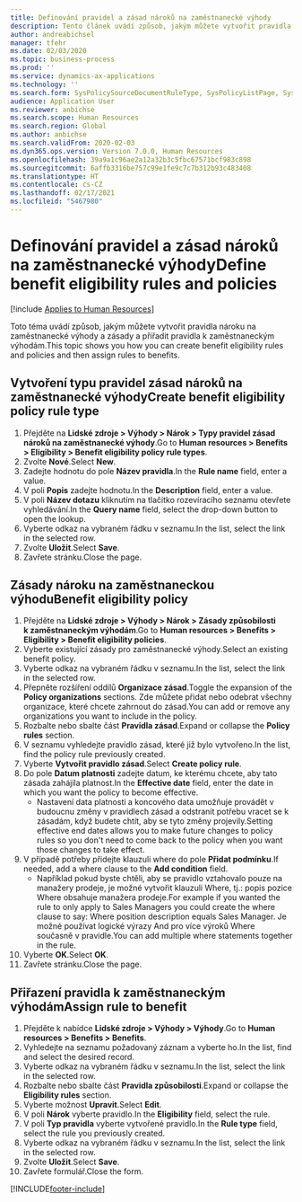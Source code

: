 ```yaml
---
title: Definování pravidel a zásad nároků na zaměstnanecké výhody
description: Tento článek uvádí způsob, jakým můžete vytvořit pravidla nároku na zaměstnanecké výhody a zásady a přiřadit pravidla k zaměstnaneckým výhodám.
author: andreabichsel
manager: tfehr
ms.date: 02/03/2020
ms.topic: business-process
ms.prod: ''
ms.service: dynamics-ax-applications
ms.technology: ''
ms.search.form: SysPolicySourceDocumentRuleType, SysPolicyListPage, SysPolicy, HcmBenefitEligibilityPolicy, HcmBenefit, BenefitWorkspace, HcmBenefitSummaryPart
audience: Application User
ms.reviewer: anbichse
ms.search.scope: Human Resources
ms.search.region: Global
ms.author: anbichse
ms.search.validFrom: 2020-02-03
ms.dyn365.ops.version: Version 7.0.0, Human Resources
ms.openlocfilehash: 39a9a1c96ae2a12a32b3c5fbc67571bcf983c898
ms.sourcegitcommit: 6affb3316be757c99e1fe9c7c7b312b93c483408
ms.translationtype: HT
ms.contentlocale: cs-CZ
ms.lasthandoff: 02/17/2021
ms.locfileid: "5467980"
---
```

# <a name="define-benefit-eligibility-rules-and-policies"></a><span data-ttu-id="31613-103">Definování pravidel a zásad nároků na zaměstnanecké výhody</span><span class="sxs-lookup"><span data-stu-id="31613-103">Define benefit eligibility rules and policies</span></span>

[!include [Applies to Human Resources](../includes/applies-to-hr.md)]

<span data-ttu-id="31613-104">Toto téma uvádí způsob, jakým můžete vytvořit pravidla nároku na zaměstnanecké výhody a zásady a přiřadit pravidla k zaměstnaneckým výhodám.</span><span class="sxs-lookup"><span data-stu-id="31613-104">This topic shows you how you can create benefit eligibility rules and policies and then assign rules to benefits.</span></span>  

## <a name="create-benefit-eligibility-policy-rule-type"></a><span data-ttu-id="31613-105">Vytvoření typu pravidel zásad nároků na zaměstnanecké výhody</span><span class="sxs-lookup"><span data-stu-id="31613-105">Create benefit eligibility policy rule type</span></span>

1. <span data-ttu-id="31613-106">Přejděte na **Lidské zdroje > Výhody > Nárok > Typy pravidel zásad nároků na zaměstnanecké výhody**.</span><span class="sxs-lookup"><span data-stu-id="31613-106">Go to **Human resources > Benefits > Eligibility > Benefit eligibility policy rule types**.</span></span>
2. <span data-ttu-id="31613-107">Zvolte **Nové**.</span><span class="sxs-lookup"><span data-stu-id="31613-107">Select **New**.</span></span>
3. <span data-ttu-id="31613-108">Zadejte hodnotu do pole **Název pravidla**.</span><span class="sxs-lookup"><span data-stu-id="31613-108">In the **Rule name** field, enter a value.</span></span>
4. <span data-ttu-id="31613-109">V poli **Popis** zadejte hodnotu.</span><span class="sxs-lookup"><span data-stu-id="31613-109">In the **Description** field, enter a value.</span></span>
5. <span data-ttu-id="31613-110">V poli **Název dotazu** kliknutím na tlačítko rozevíracího seznamu otevřete vyhledávání.</span><span class="sxs-lookup"><span data-stu-id="31613-110">In the **Query name** field, select the drop-down button to open the lookup.</span></span>
6. <span data-ttu-id="31613-111">Vyberte odkaz na vybraném řádku v seznamu.</span><span class="sxs-lookup"><span data-stu-id="31613-111">In the list, select the link in the selected row.</span></span>
7. <span data-ttu-id="31613-112">Zvolte **Uložit**.</span><span class="sxs-lookup"><span data-stu-id="31613-112">Select **Save**.</span></span>
8. <span data-ttu-id="31613-113">Zavřete stránku.</span><span class="sxs-lookup"><span data-stu-id="31613-113">Close the page.</span></span>

## <a name="benefit-eligibility-policy"></a><span data-ttu-id="31613-114">Zásady nároku na zaměstnaneckou výhodu</span><span class="sxs-lookup"><span data-stu-id="31613-114">Benefit eligibility policy</span></span>

1. <span data-ttu-id="31613-115">Přejděte na **Lidské zdroje > Výhody > Nárok > Zásady způsobilosti k zaměstnaneckým výhodám**.</span><span class="sxs-lookup"><span data-stu-id="31613-115">Go to **Human resources > Benefits > Eligibility > Benefit eligibility policies**.</span></span>
2. <span data-ttu-id="31613-116">Vyberte existující zásady pro zaměstnanecké výhody.</span><span class="sxs-lookup"><span data-stu-id="31613-116">Select an existing benefit policy.</span></span>
3. <span data-ttu-id="31613-117">Vyberte odkaz na vybraném řádku v seznamu.</span><span class="sxs-lookup"><span data-stu-id="31613-117">In the list, select the link in the selected row.</span></span>
4. <span data-ttu-id="31613-118">Přepněte rozšíření oddílů **Organizace zásad**.</span><span class="sxs-lookup"><span data-stu-id="31613-118">Toggle the expansion of the **Policy organizations** sections.</span></span> <span data-ttu-id="31613-119">Zde můžete přidat nebo odebrat všechny organizace, které chcete zahrnout do zásad.</span><span class="sxs-lookup"><span data-stu-id="31613-119">You can add or remove any organizations you want to include in the policy.</span></span>
5. <span data-ttu-id="31613-120">Rozbalte nebo sbalte část **Pravidla zásad**.</span><span class="sxs-lookup"><span data-stu-id="31613-120">Expand or collapse the **Policy rules** section.</span></span>
6. <span data-ttu-id="31613-121">V seznamu vyhledejte pravidlo zásad, které již bylo vytvořeno.</span><span class="sxs-lookup"><span data-stu-id="31613-121">In the list, find the policy rule previously created.</span></span>
7. <span data-ttu-id="31613-122">Vyberte **Vytvořit pravidlo zásad**.</span><span class="sxs-lookup"><span data-stu-id="31613-122">Select **Create policy rule**.</span></span>
8. <span data-ttu-id="31613-123">Do pole **Datum platnosti** zadejte datum, ke kterému chcete, aby tato zásada zahájila platnost.</span><span class="sxs-lookup"><span data-stu-id="31613-123">In the **Effective date** field, enter the date in which you want the policy to become effective.</span></span>
    * <span data-ttu-id="31613-124">Nastavení data platnosti a koncového data umožňuje provádět v budoucnu změny v pravidlech zásad a odstranit potřebu vracet se k zásadám, když budete chtít, aby se tyto změny projevily.</span><span class="sxs-lookup"><span data-stu-id="31613-124">Setting effective end dates allows you to make future changes to policy rules so you don't need to come back to the policy when you want those changes to take effect.</span></span>  
9. <span data-ttu-id="31613-125">V případě potřeby přidejte klauzuli where do pole **Přidat podmínku**.</span><span class="sxs-lookup"><span data-stu-id="31613-125">If needed, add a where clause to the **Add condition** field.</span></span>
    * <span data-ttu-id="31613-126">Například pokud byste chtěli, aby se pravidlo vztahovalo pouze na manažery prodeje, je možné vytvořit klauzuli Where, tj.: popis pozice Where obsahuje manažera prodeje.</span><span class="sxs-lookup"><span data-stu-id="31613-126">For example if you wanted the rule to only apply to Sales Managers you could create the where clause to say: Where position description equals Sales Manager.</span></span> <span data-ttu-id="31613-127">Je možné používat logické výrazy And pro více výroků Where současně v pravidle.</span><span class="sxs-lookup"><span data-stu-id="31613-127">You can add multiple where statements together in the rule.</span></span>  
10. <span data-ttu-id="31613-128">Vyberte **OK**.</span><span class="sxs-lookup"><span data-stu-id="31613-128">Select **OK**.</span></span>
11. <span data-ttu-id="31613-129">Zavřete stránku.</span><span class="sxs-lookup"><span data-stu-id="31613-129">Close the page.</span></span>

## <a name="assign-rule-to-benefit"></a><span data-ttu-id="31613-130">Přiřazení pravidla k zaměstnaneckým výhodám</span><span class="sxs-lookup"><span data-stu-id="31613-130">Assign rule to benefit</span></span>

1. <span data-ttu-id="31613-131">Přejděte k nabídce **Lidské zdroje > Výhody > Výhody**.</span><span class="sxs-lookup"><span data-stu-id="31613-131">Go to **Human resources > Benefits > Benefits**.</span></span>
2. <span data-ttu-id="31613-132">Vyhledejte na seznamu požadovaný záznam a vyberte ho.</span><span class="sxs-lookup"><span data-stu-id="31613-132">In the list, find and select the desired record.</span></span>
3. <span data-ttu-id="31613-133">Vyberte odkaz na vybraném řádku v seznamu.</span><span class="sxs-lookup"><span data-stu-id="31613-133">In the list, select the link in the selected row.</span></span>
4. <span data-ttu-id="31613-134">Rozbalte nebo sbalte část **Pravidla způsobilosti**.</span><span class="sxs-lookup"><span data-stu-id="31613-134">Expand or collapse the **Eligibility rules** section.</span></span>
5. <span data-ttu-id="31613-135">Vyberte možnost **Upravit**.</span><span class="sxs-lookup"><span data-stu-id="31613-135">Select **Edit**.</span></span>
6. <span data-ttu-id="31613-136">V poli **Nárok** vyberte pravidlo.</span><span class="sxs-lookup"><span data-stu-id="31613-136">In the **Eligibility** field, select the rule.</span></span>
7. <span data-ttu-id="31613-137">V poli **Typ pravidla** vyberte vytvořené pravidlo.</span><span class="sxs-lookup"><span data-stu-id="31613-137">In the **Rule type** field, select the rule you previously created.</span></span>
9. <span data-ttu-id="31613-138">Vyberte odkaz na vybraném řádku v seznamu.</span><span class="sxs-lookup"><span data-stu-id="31613-138">In the list, select the link in the selected row.</span></span>
10. <span data-ttu-id="31613-139">Zvolte **Uložit**.</span><span class="sxs-lookup"><span data-stu-id="31613-139">Select **Save**.</span></span>
11. <span data-ttu-id="31613-140">Zavřete formulář.</span><span class="sxs-lookup"><span data-stu-id="31613-140">Close the form.</span></span>



[!INCLUDE[footer-include](../includes/footer-banner.md)]